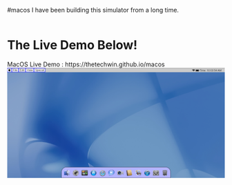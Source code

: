 #macos
I have been building this simulator from a long time.
<br>
<br>
<h1>The Live Demo Below!</h1>
MacOS Live Demo : https://thetechwin.github.io/macos
<br>
<img src="screenshot.png">
